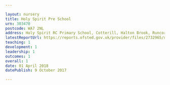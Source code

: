 ```yaml
---

layout: nursery
title: Holy Spirit Pre School
urn: 303470
postcode: WA7 2NL
address: Holy Spirit RC Primary School, Cotterill, Halton Brook, Runcorn, Cheshire, WA7 2NL
latestReportUrl: https://reports.ofsted.gov.uk/provider/files/2732965/urn/303470.pdf
teaching: 1
development: 1
leadership: 1
outcomes: 1
overall: 1
date: 01 April 2018 
datePublish: 9 October 2017

---
```

